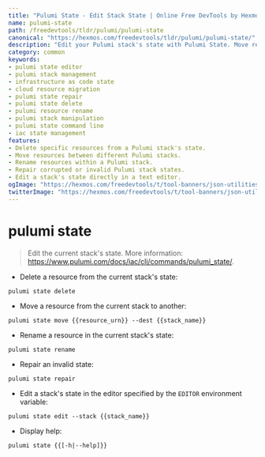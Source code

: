 ```yaml
---
title: "Pulumi State - Edit Stack State | Online Free DevTools by Hexmos"
name: pulumi-state
path: /freedevtools/tldr/pulumi/pulumi-state
canonical: "https://hexmos.com/freedevtools/tldr/pulumi/pulumi-state/"
description: "Edit your Pulumi stack's state with Pulumi State. Move resources, repair invalid states, and manage deployments. Free online tool, no registration required."
category: common
keywords:
- pulumi state editor
- pulumi stack management
- infrastructure as code state
- cloud resource migration
- pulumi state repair
- pulumi state delete
- pulumi resource rename
- pulumi stack manipulation
- pulumi state command line
- iac state management
features:
- Delete specific resources from a Pulumi stack's state.
- Move resources between different Pulumi stacks.
- Rename resources within a Pulumi stack.
- Repair corrupted or invalid Pulumi stack states.
- Edit a stack's state directly in a text editor.
ogImage: "https://hexmos.com/freedevtools/t/tool-banners/json-utilities-banner.png"
twitterImage: "https://hexmos.com/freedevtools/t/tool-banners/json-utilities-banner.png"
---
```


# pulumi state

> Edit the current stack's state.
> More information: <https://www.pulumi.com/docs/iac/cli/commands/pulumi_state/>.

- Delete a resource from the current stack's state:

`pulumi state delete`

- Move a resource from the current stack to another:

`pulumi state move {{resource_urn}} --dest {{stack_name}}`

- Rename a resource in the current stack's state:

`pulumi state rename`

- Repair an invalid state:

`pulumi state repair`

- Edit a stack's state in the editor specified by the `EDITOR` environment variable:

`pulumi state edit --stack {{stack_name}}`

- Display help:

`pulumi state {{[-h|--help]}}`
